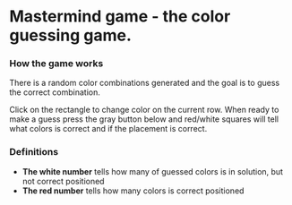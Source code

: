 # Mastermind game - the color guessing game.




### How the game works
There is a random color combinations generated and the goal is to guess the correct combination.

Click on the rectangle to change color on the current row. When ready to make a guess press the gray button below and red/white squares will tell what colors is correct and if the placement is correct.

### Definitions
- **The white number** tells how many of guessed colors is in solution, but not correct positioned
- **The red number** tells how many colors is correct positioned
